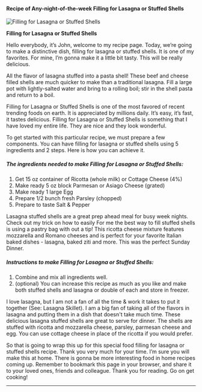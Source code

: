             

#### Recipe of Any-night-of-the-week Filling for Lasagna or Stuffed Shells

![Filling for Lasagna or Stuffed Shells](https://img-global.cpcdn.com/recipes/da6eff98f4fbf37b/751x532cq70/filling-for-lasagna-or-stuffed-shells-recipe-main-photo.jpg)

**Filling for Lasagna or Stuffed Shells**

Hello everybody, it’s John, welcome to my recipe page. Today, we’re going to make a distinctive dish, filling for lasagna or stuffed shells. It is one of my favorites. For mine, I’m gonna make it a little bit tasty. This will be really delicious.

All the flavor of lasagna stuffed into a pasta shell! These beef and cheese filled shells are much quicker to make than a traditional lasagna. Fill a large pot with lightly-salted water and bring to a rolling boil; stir in the shell pasta and return to a boil.

Filling for Lasagna or Stuffed Shells is one of the most favored of recent trending foods on earth. It is appreciated by millions daily. It’s easy, it’s fast, it tastes delicious. Filling for Lasagna or Stuffed Shells is something that I have loved my entire life. They are nice and they look wonderful.

To get started with this particular recipe, we must prepare a few components. You can have filling for lasagna or stuffed shells using 5 ingredients and 2 steps. Here is how you can achieve it.

##### The ingredients needed to make Filling for Lasagna or Stuffed Shells:

1.  Get 15 oz container of Ricotta (whole milk) or Cottage Cheese (4%)
2.  Make ready 5 oz block Parmesan or Asiago Cheese (grated)
3.  Make ready 1 large Egg
4.  Prepare 1/2 bunch fresh Parsley (chopped)
5.  Prepare to taste Salt & Pepper

Lasagna stuffed shells are a great prep ahead meal for busy week nights. Check out my trick on how to easily For me the best way to fill stuffed shells is using a pastry bag with out a tip! This ricotta cheese mixture features mozzarella and Romano cheeses and is perfect for your favorite Italian baked dishes - lasagna, baked ziti and more. This was the perfect Sunday Dinner.

##### Instructions to make Filling for Lasagna or Stuffed Shells:

1.  Combine and mix all ingredients well.
2.  (optional) You can increase this recipe as much as you like and make both stuffed shells and lasagna or double of each and store in freezer.

I love lasagna, but I am not a fan of all the time & work it takes to put it together (See: Lasagna Skillet). I am a big fan of taking all of the flavors in lasagna and putting them in a dish that doesn't take much time. These delicious lasagna stuffed shells are great to serve for dinner. The shells are stuffed with ricotta and mozzarella cheese, parsley, parmesan cheese and egg. You can use cottage cheese in place of the ricotta if you would prefer.

So that is going to wrap this up for this special food filling for lasagna or stuffed shells recipe. Thank you very much for your time. I’m sure you will make this at home. There is gonna be more interesting food in home recipes coming up. Remember to bookmark this page in your browser, and share it to your loved ones, friends and colleague. Thank you for reading. Go on get cooking!

* * *